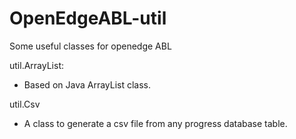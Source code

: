 # OpenEdgeABL-util
Some useful classes for openedge ABL

util.ArrayList:
 - Based on Java ArrayList class.
 
util.Csv
 - A class to generate a csv file from any progress database table.
